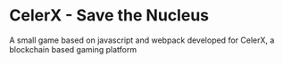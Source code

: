 # CelerX - Save the Nucleus
A small game based on javascript and webpack developed for CelerX, a blockchain based gaming platform
